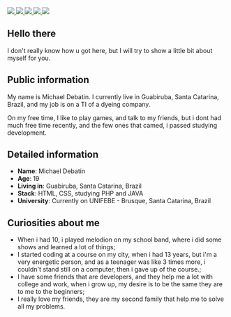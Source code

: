 <div>
    <a target='_blank' href="https://twitch.tv/Debatin">
        <img src="https://img.shields.io/badge/Twitch-9146FF?style=for-the-badge&logo=twitch&logoColor=white">
    </a>
    <a target='_blank' href="https://twitter.com/Debatin09">
        <img src="https://img.shields.io/badge/Twitter-1DA1F2?style=for-the-badge&logo=twitter&logoColor=white">
    </a>
    <a target='_blank' href="https://instagram.com/Debaatin">
        <img src="https://img.shields.io/badge/Instagram-E4405F?style=for-the-badge&logo=instagram&logoColor=white">
    </a>
    <a target='_blank' href="https://dev.to/mdebatin">
        <img src="https://img.shields.io/badge/dev.to-0A0A0A?style=for-the-badge&logo=dev.to&logoColor=white">
    </a>
    <a target='_blank' href="https://linkedin.com/in/">
        <img src="https://img.shields.io/badge/LinkedIn-0077B5?style=for-the-badge&logo=linkedin&logoColor=white">
    </a>
</div>

## Hello there

I don't really know how u got here, but I will try to show a little bit about myself for you.

## Public information

My name is Michael Debatin. I currently live in Guabiruba, Santa Catarina, Brazil, and my job is on a TI of a dyeing company.

On my free time, I like to play games, and talk to my friends, but i dont had much free time recently, and the few ones that camed, i passed studying development.

## Detailed information

* **Name**: Michael Debatin
* **Age**: 19
* **Living in**: Guabiruba, Santa Catarina, Brazil
* **Stack**: HTML, CSS, studying PHP and JAVA
* **University**: Currently on UNIFEBE - Brusque, Santa Catarina, Brazil

## Curiosities about me

* When i had 10, i played melodion on my school band, where i did some shows and learned a lot of things;
* I started coding at a course on my city, when i had 13 years, but i'm a very energetic person, and as a teenager was like 3 times more, i couldn't stand still on a computer, then i gave up of the course.;
* I have some friends that are developers, and they help me a lot with college and work, when i grow up, my desire is to be the same they are to me to the beginners;
* I really love my friends, they are my second family that help me to solve all my problems.
